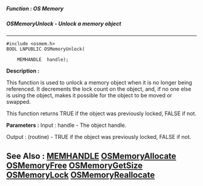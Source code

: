 ##### Function : OS Memory
##### OSMemoryUnlock - Unlock a memory object
---
```
#include <osmem.h>
BOOL LNPUBLIC OSMemoryUnlock(

	MEMHANDLE  handle);
```
**Description :**

This function is used to unlock a memory object when it is no longer being 
referenced.  It decrements the lock count on the object, and, if no one else is 
using the object, makes it possible for the object to be moved or swapped.

This function returns TRUE if the object was previously locked, FALSE if not.

**Parameters :**
Input :
handle  -  The object handle.

Output :
(routine)  -  TRUE if the object was previously locked, FALSE if not.



**See Also :**
[MEMHANDLE](/reference/Data/MEMHANDLE)
[OSMemoryAllocate](/reference/Func/OSMemoryAllocate)
[OSMemoryFree](/reference/Func/OSMemoryFree)
[OSMemoryGetSize](/reference/Func/OSMemoryGetSize)
[OSMemoryLock](/reference/Func/OSMemoryLock)
[OSMemoryReallocate](/reference/Func/OSMemoryReallocate)
---
